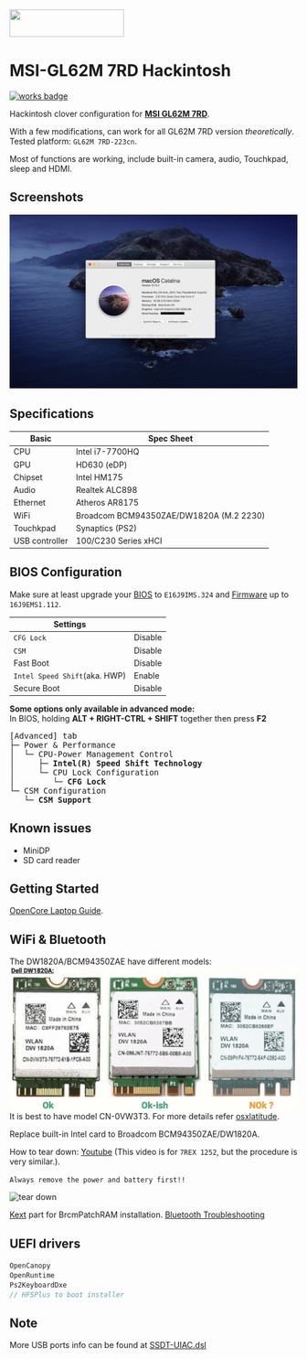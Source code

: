 <img src="https://github.com/acidanthera/OpenCorePkg/blob/master/Docs/Logos/OpenCore_with_text_Small.png" width="200" height="48"/>

MSI-GL62M 7RD Hackintosh
======
[![works badge](https://cdn.jsdelivr.net/gh/nikku/works-on-my-machine@v0.2.0/badge.svg)][project_link]

Hackintosh clover configuration for [**MSI GL62M 7RD**][msi_overview].

With a few modifications, can work for all GL62M 7RD version *theoretically*.
Tested platform: `GL62M 7RD-223cn`.

Most of functions are working, include built-in camera, audio, Touchkpad, sleep and HDMI.

## Screenshots
![about][about_pic]

## Specifications
| Basic | Spec Sheet |
|--|--|
| CPU | Intel i7-7700HQ |
| GPU | HD630 (eDP) |
| Chipset | Intel HM175 |
| Audio | Realtek ALC898 |
| Ethernet | Atheros AR8175 |
| WiFi | Broadcom BCM94350ZAE/DW1820A (M.2 2230) |
| Touchkpad | Synaptics (PS2) | 
| USB controller | 100/C230 Series xHCI |

## BIOS Configuration
Make sure at least upgrade your [BIOS][msi_bios] to `E16J9IMS.324` and [Firmware][msi_firmware] up to `16J9EMS1.112`.

| Settings |  |
|--|--|
| `CFG Lock` | Disable |
| `CSM` | Disable |
| Fast Boot | Disable |
| `Intel Speed Shift`(aka. HWP) | Enable |
| Secure Boot | Disable |

**Some options only available in advanced mode:**\
In BIOS, holding **ALT + RIGHT-CTRL + SHIFT** together then press **F2**

<pre>
[Advanced] tab
├─ Power & Performance
│  └─ CPU-Power Management Control
│     ├─ <b>Intel(R) Speed Shift Technology</b>
│     └─ CPU Lock Configuration
│        └─ <b>CFG Lock</b>
└─ CSM Configuration
   └─ <b>CSM Support</b>
</pre>

## Known issues
* MiniDP
* SD card reader

## Getting Started
[OpenCore Laptop Guide][dortania_link].

## WiFi & Bluetooth
The DW1820A/BCM94350ZAE have different models:
![1820A versions][1820a_models]
It is best to have model CN-0VW3T3.
For more details refer [osxlatitude][wlan_ts_link].

Replace built-in Intel card to Broadcom BCM94350ZAE/DW1820A.

How to tear down: [Youtube][tear_down] (This video is for `7REX 1252`, but the procedure is very similar.).

```Always remove the power and battery first!!```

![tear down][tear_down_pic]

 [Kext][brcm] part for BrcmPatchRAM installation.
 [Bluetooth Troubleshooting][bt_ts_link]

## UEFI drivers
``` c++
OpenCanopy
OpenRuntime
Ps2KeyboardDxe
// HFSPlus to boot installer
```

## Note 
More USB ports info can be found at [SSDT-UIAC.dsl][usb_map]

[1820a_models]: https://raw.githubusercontent.com/0ranko0P/GL62M-7RD-Hackintosh/Catalina_DW1820A/screenshots/dw1820A.png
[about_pic]:https://raw.githubusercontent.com/0ranko0P/GL62M-7RD-Hackintosh/Catalina_DW1820A/screenshots/About.png
[brcm]: https://github.com/0ranko0P/GL62M-7RD-Hackintosh/tree/Catalina_DW1820A/kexts#wifiac--bt4le-dw1820a
[bt_ts_link]: https://osxlatitude.com/forums/topic/11540-dw1820a-the-general-troubleshooting-thread
[dortania_link]: https://dortania.github.io/oc-laptop-guide
[tear_down]: https://www.youtube.com/watch?v=-WHgFWf_66A
[tear_down_pic]: https://raw.githubusercontent.com/0ranko0P/GL62M-7RD-Hackintosh/Catalina_DW1820A/screenshots/Tear_down.png
[wifi_guide]: https://www.tonymacx86.com/threads/broadcom-wifi-bluetooth-guide.242423
[msi_overview]: https://www.msi.com/Laptop/support/GL62M-7RD
[msi_bios]: https://www.msi.com/Laptop/support/GL62M-7RD#down-bios
[msi_firmware]: https://www.msi.com/Laptop/support/GL62M-7RD#down-firmware
[project_link]: https://github.com/0ranko0P/GL62M-7RD-Hackintosh
[usb_map]:  https://github.com/0ranko0P/GL62M-7RD-Hackintosh/blob/Catalina_DW1820A/hotpatchs/deprecated/SSDT-UIAC.dsl
[wlan_ts_link]: https://osxlatitude.com/forums/topic/11322-broadcom-bcm4350-cards-under-high-sierramojavecatalina
